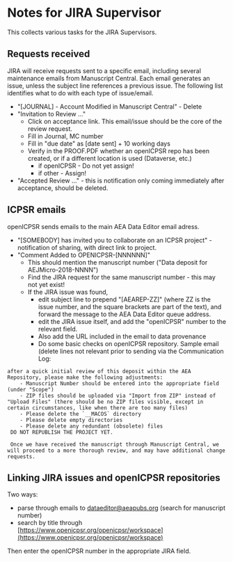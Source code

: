 # Notes for JIRA Supervisor

This collects various tasks for the JIRA Supervisors.

## Requests received
JIRA will receive requests sent to a specific email, including several maintenance emails from Manuscript Central. Each email generates an issue, unless the subject line references a previous issue. The following list identifies what to do with each type of issue/email.

- "[JOURNAL] - Account Modified in Manuscript Central" - Delete
- "Invitation to Review ..." 
  - Click on acceptance link. This email/issue should be the core of the review request.
  - Fill in Journal, MC number
  - Fill in "due date" as [date sent] + 10 working days
  - Verify in the PROOF.PDF whether an openICPSR repo has been created, or if a different location is used (Dataverse, etc.)
    - if openICPSR -  Do not yet assign!
    - if other - Assign!
- "Accepted Review ..." - this is notification only coming immediately after acceptance, should be deleted.

## ICPSR emails
openICPSR sends emails to the main AEA Data Editor email adress. 

- "[SOMEBODY] has invited you to collaborate on an ICPSR project" - notification of sharing, with direct link to project.
- "Comment Added to OPENICPSR-[NNNNNN]" 
  - This should mention the manuscript number ("Data deposit for AEJMicro-2018-NNNN")
  - Find the JIRA request for the same manuscript number - this may not yet exist!
  - If the JIRA issue was found, 
    - edit subject line to prepend "[AEAREP-ZZ]" (where ZZ is the issue number, and the square brackets are part of the text), and forward the message to the AEA Data Editor queue address.
    - edit the JIRA issue itself, and add the "openICPSR" number to the relevant field.
    - Also add the URL included in the email to data provenance
    - Do some basic checks on openICPSR repository. Sample email (delete lines not relevant prior to sending via the Communication Log:
```
after a quick initial review of this deposit within the AEA Repository, please make the following adjustments:
    - Manuscript Number should be entered into the appropriate field (under "Scope")
    - ZIP files should be uploaded via "Import from ZIP" instead of "Upload Files" (there should be no ZIP files visible, except in certain circumstances, like when there are too many files)
    - Please delete the `__MACOS` directory
    - Please delete empty directories
    - Please delete any redundant (obsolete) files
 DO NOT REPUBLISH THE PROJECT YET.
 
 Once we have received the manuscript through Manuscript Central, we will proceed to a more thorough review, and may have additional change requests.
 ```

## Linking JIRA issues and openICPSR repositories
Two ways:
- parse through emails to dataeditor@aeapubs.org (search for manuscript number)
- search by title through [https://www.openicpsr.org/openicpsr/workspace](https://www.openicpsr.org/openicpsr/workspace)

Then enter the openICPSR number in the appropriate JIRA field.




  


